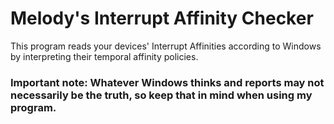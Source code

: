 # Melody's Interrupt Affinity Checker
This program reads your devices' Interrupt Affinities according to Windows by interpreting their temporal affinity policies.

### Important note: Whatever Windows thinks and reports may not necessarily be the truth, so keep that in mind when using my program.
